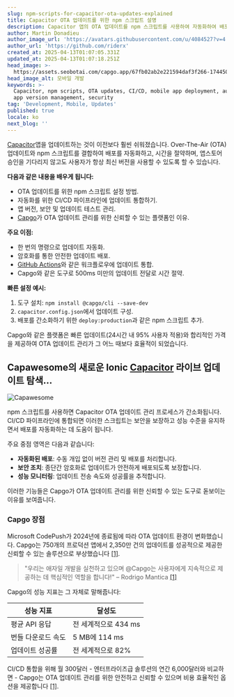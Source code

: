 ```yaml
---
slug: npm-scripts-for-capacitor-ota-updates-explained
title: Capacitor OTA 업데이트를 위한 npm 스크립트 설명
description: Capacitor 앱의 OTA 업데이트를 npm 스크립트를 사용하여 자동화하여 배포 효율성과 사용자 경험을 향상시키는 방법을 알아보세요.
author: Martin Donadieu
author_image_url: 'https://avatars.githubusercontent.com/u/4084527?v=4'
author_url: 'https://github.com/riderx'
created_at: 2025-04-13T01:07:05.331Z
updated_at: 2025-04-13T01:07:18.251Z
head_image: >-
  https://assets.seobotai.com/capgo.app/67fb02ab2e221594daf3f266-1744506438251.jpg
head_image_alt: 모바일 개발
keywords: >-
  Capacitor, npm scripts, OTA updates, CI/CD, mobile app deployment, automation,
  app version management, security
tag: 'Development, Mobile, Updates'
published: true
locale: ko
next_blog: ''
---
```

[Capacitor](https://capacitorjs.com/)앱을 업데이트하는 것이 이전보다 훨씬 쉬워졌습니다. Over-The-Air (OTA) 업데이트와 npm 스크립트를 결합하여 배포를 자동화하고, 시간을 절약하며, 앱스토어 승인을 기다리지 않고도 사용자가 항상 최신 버전을 사용할 수 있도록 할 수 있습니다.

**다음과 같은 내용을 배우게 됩니다:**

- OTA 업데이트를 위한 npm 스크립트 설정 방법.
- 자동화를 위한 CI/CD 파이프라인에 업데이트 통합하기.
- 앱 버전, 보안 및 업데이트 테스트 관리.
- [Capgo](https://capgo.app/)가 OTA 업데이트 관리를 위한 신뢰할 수 있는 플랫폼인 이유.

**주요 이점:**

- 한 번의 명령으로 업데이트 자동화.
- 암호화를 통한 안전한 업데이트 배포.
- [GitHub Actions](https://docs.github.com/actions)와 같은 워크플로우에 업데이트 통합.
- Capgo와 같은 도구로 500ms 미만의 업데이트 전달로 시간 절약.

**빠른 설정 예시:**

1. 도구 설치: `npm install @capgo/cli --save-dev`
2. `capacitor.config.json`에서 업데이트 구성.
3. 배포를 간소화하기 위한 `deploy:production`과 같은 npm 스크립트 추가.

Capgo와 같은 플랫폼은 빠른 업데이트(24시간 내 95% 사용자 적용)와 합리적인 가격을 제공하여 OTA 업데이트 관리가 그 어느 때보다 효율적이 되었습니다.

## Capawesome의 새로운 Ionic [Capacitor](https://capacitorjs.com/) 라이브 업데이트 탐색...

![Capawesome](https://assets.seobotai.com/capgo.app/67fb02ab2e221594daf3f266/04d155e1ac5e3041660c0e8da59e2e54.jpg)

npm 스크립트를 사용하면 Capacitor OTA 업데이트 관리 프로세스가 간소화됩니다. CI/CD 파이프라인에 통합되면 이러한 스크립트는 보안을 보장하고 성능 수준을 유지하면서 배포를 자동화하는 데 도움이 됩니다.

주요 중점 영역은 다음과 같습니다:

-   **자동화된 배포**: 수동 개입 없이 버전 관리 및 배포를 처리합니다.
-   **보안 조치**: 종단간 암호화로 업데이트가 안전하게 배포되도록 보장합니다.
-   **성능 모니터링**: 업데이트 전송 속도와 성공률을 추적합니다.

이러한 기능들은 Capgo가 OTA 업데이트 관리를 위한 신뢰할 수 있는 도구로 돋보이는 이유를 보여줍니다.

### Capgo 장점

Microsoft CodePush가 2024년에 종료됨에 따라 OTA 업데이트 환경이 변화했습니다. Capgo는 750개의 프로덕션 앱에서 2,350만 건의 업데이트를 성공적으로 제공한 신뢰할 수 있는 솔루션으로 부상했습니다 [\[1\]](https://capgo.app/).

> "우리는 애자일 개발을 실천하고 있으며 @Capgo는 사용자에게 지속적으로 제공하는 데 핵심적인 역할을 합니다!" – Rodrigo Mantica [\[1\]](https://capgo.app/)

Capgo의 성능 지표는 그 자체로 말해줍니다:

| **성능 지표** | **달성도** |
| --- | --- |
| 평균 API 응답 | 전 세계적으로 434 ms |
| 번들 다운로드 속도 | 5 MB에 114 ms |
| 업데이트 성공률 | 전 세계적으로 82% |

CI/CD 통합을 위해 월 300달러 - 엔터프라이즈급 솔루션의 연간 6,000달러와 비교하면 - Capgo는 OTA 업데이트 관리를 위한 안전하고 신뢰할 수 있으며 비용 효율적인 옵션을 제공합니다 [\[1\]](https://capgo.app/).

